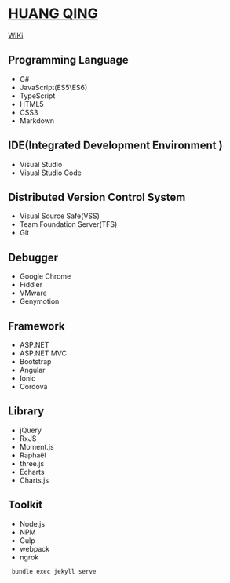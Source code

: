# [HUANG QING](https://huang-qing.github.io/)

[WiKi](https://github.com/huang-qing/huang-qing.github.io/wiki)

## Programming Language

+ C# 
+ JavaScript(ES5\ES6)
+ TypeScript
+ HTML5
+ CSS3
+ Markdown


## IDE(Integrated Development Environment )

+ Visual Studio 
+ Visual Studio Code


## Distributed Version Control System 

+ Visual Source Safe(VSS)
+ Team Foundation Server(TFS)
+ Git


## Debugger

+ Google Chrome
+ Fiddler
+ VMware
+ Genymotion


## Framework

+ ASP.NET
+ ASP.NET MVC
+ Bootstrap
+ Angular
+ Ionic
+ Cordova


## Library

+ jQuery
+ RxJS
+ Moment.js
+ Raphaël
+ three.js
+ Echarts
+ Charts.js


## Toolkit

+ Node.js
+ NPM
+ Gulp
+ webpack
+ ngrok


```
 bundle exec jekyll serve
```